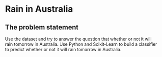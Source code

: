 # Rain in Australia
## The problem statement

Use the dataset and try to answer the question that whether or not it will rain tomorrow in Australia. Use Python and Scikit-Learn
to build a classifier to predict whether or not it will rain tomorrow in Australia. 
